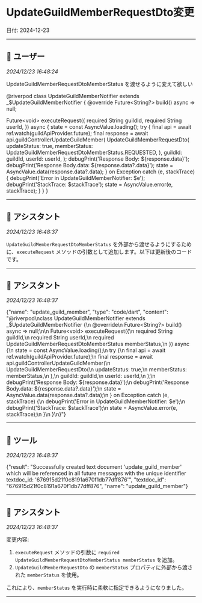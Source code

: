 # UpdateGuildMemberRequestDto変更

日付: 2024-12-23

---

## 👤 ユーザー
*2024/12/23 16:48:24*

UpdateGuildMemberRequestDtoMemberStatus を渡せるように変えて欲しい


@riverpod
class UpdateGuildMemberNotifier extends _$UpdateGuildMemberNotifier {
  @override
  Future&lt;String?&gt; build() async =&gt; null;

  Future&lt;void&gt; executeRequest({
    required String guildId,
    required String userId,
  }) async {
    state = const AsyncValue.loading();
    try {
      final api = await ref.watch(guildApiProvider.future);
      final response = await api.guildControllerUpdateGuildMember(
        UpdateGuildMemberRequestDto(
          updateStatus: true,
          memberStatus: UpdateGuildMemberRequestDtoMemberStatus.REQUESTED,
        ),
        guildId: guildId,
        userId: userId,
      );
      debugPrint('Response Body: ${response.data}');
      debugPrint('Response Body.data: ${response.data?.data}');
      state = AsyncValue.data(response.data?.data);
    } on Exception catch (e, stackTrace) {
      debugPrint('Error in UpdateGuildMemberNotifier: $e');
      debugPrint('StackTrace: $stackTrace');
      state = AsyncValue.error(e, stackTrace);
    }
  }
}

---

## 🤖 アシスタント
*2024/12/23 16:48:37*

`UpdateGuildMemberRequestDtoMemberStatus` を外部から渡せるようにするために、`executeRequest` メソッドの引数として追加します。以下は更新後のコードです。

---

## 🤖 アシスタント
*2024/12/23 16:48:37*

{"name": "update_guild_member", "type": "code/dart", "content": "@riverpod\nclass UpdateGuildMemberNotifier extends _$UpdateGuildMemberNotifier {\n  @override\n  Future&lt;String?&gt; build() async =&gt; null;\n\n  Future&lt;void&gt; executeRequest({\n    required String guildId,\n    required String userId,\n    required UpdateGuildMemberRequestDtoMemberStatus memberStatus,\n  }) async {\n    state = const AsyncValue.loading();\n    try {\n      final api = await ref.watch(guildApiProvider.future);\n      final response = await api.guildControllerUpdateGuildMember(\n        UpdateGuildMemberRequestDto(\n          updateStatus: true,\n          memberStatus: memberStatus,\n        ),\n        guildId: guildId,\n        userId: userId,\n      );\n      debugPrint('Response Body: ${response.data}');\n      debugPrint('Response Body.data: ${response.data?.data}');\n      state = AsyncValue.data(response.data?.data);\n    } on Exception catch (e, stackTrace) {\n      debugPrint('Error in UpdateGuildMemberNotifier: $e');\n      debugPrint('StackTrace: $stackTrace');\n      state = AsyncValue.error(e, stackTrace);\n    }\n  }\n}"}

---

## 🔧 ツール
*2024/12/23 16:48:37*

{"result": "Successfully created text document 'update_guild_member' which will be referenced in all future messages with the unique identifier textdoc_id: '676915d21f0c8191a670f1db77dff876'", "textdoc_id": "676915d21f0c8191a670f1db77dff876", "name": "update_guild_member"}

---

## 🤖 アシスタント
*2024/12/23 16:48:37*

変更内容:
1. `executeRequest` メソッドの引数に `required UpdateGuildMemberRequestDtoMemberStatus memberStatus` を追加。
2. `UpdateGuildMemberRequestDto` の `memberStatus` プロパティに外部から渡された `memberStatus` を使用。

これにより、`memberStatus` を実行時に柔軟に指定できるようになりました。

---
